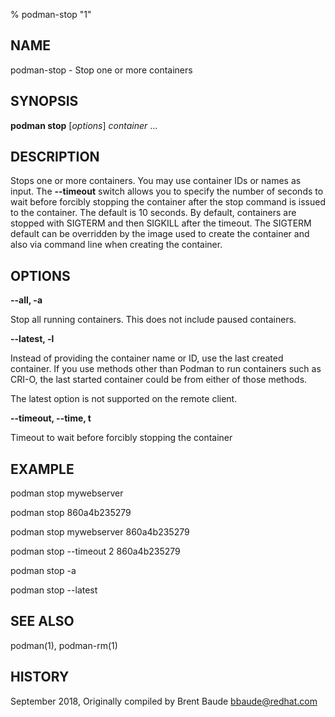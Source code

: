 % podman-stop "1"

## NAME
podman\-stop - Stop one or more containers

## SYNOPSIS
**podman stop** [*options*] *container* ...

## DESCRIPTION
Stops one or more containers.  You may use container IDs or names as input. The **--timeout** switch
allows you to specify the number of seconds to wait before forcibly stopping the container after the stop command
is issued to the container. The default is 10 seconds. By default, containers are stopped with SIGTERM
and then SIGKILL after the timeout. The SIGTERM default can be overridden by the image used to create the
container and also via command line when creating the container.

## OPTIONS

**--all, -a**

Stop all running containers.  This does not include paused containers.

**--latest, -l**

Instead of providing the container name or ID, use the last created container. If you use methods other than Podman
to run containers such as CRI-O, the last started container could be from either of those methods.

The latest option is not supported on the remote client.

**--timeout, --time, t**

Timeout to wait before forcibly stopping the container

## EXAMPLE

podman stop mywebserver

podman stop 860a4b235279

podman stop mywebserver 860a4b235279

podman stop --timeout 2 860a4b235279

podman stop -a

podman stop --latest

## SEE ALSO
podman(1), podman-rm(1)

## HISTORY
September 2018, Originally compiled by Brent Baude <bbaude@redhat.com>
